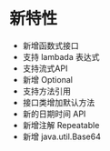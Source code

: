 # 新特性
* 新增函数式接口
* 支持 lambada 表达式
* 支持流式API
* 新增 Optional
* 支持方法引用
* 接口类增加默认方法
* 新的日期时间 API
* 新增注解 Repeatable
* 新增 java.util.Base64